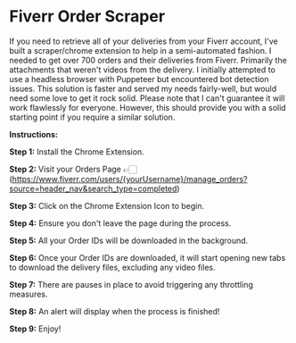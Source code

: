 # Fiverr Order Scraper

If you need to retrieve all of your deliveries from your Fiverr account, I've built a scraper/chrome extension to help in a semi-automated fashion. I needed to get over 700 orders and their deliveries from Fiverr. Primarily the attachments that weren't videos from the delivery. I initially attempted to use a headless browser with Puppeteer but encountered bot detection issues. This solution is faster and served my needs fairly-well, but would need some love to get it rock solid. Please note that I can't guarantee it will work flawlessly for everyone. However, this should provide you with a solid starting point if you require a similar solution.

**Instructions:**

**Step 1:** Install the Chrome Extension.

**Step 2:** Visit your Orders Page 👉🏻 (https://www.fiverr.com/users/{yourUsername}/manage_orders?source=header_nav&search_type=completed)

**Step 3:** Click on the Chrome Extension Icon to begin.

**Step 4:** Ensure you don't leave the page during the process.

**Step 5:** All your Order IDs will be downloaded in the background.

**Step 6:** Once your Order IDs are downloaded, it will start opening new tabs to download the delivery files, excluding any video files.

**Step 7:** There are pauses in place to avoid triggering any throttling measures.

**Step 8:** An alert will display when the process is finished!

**Step 9:** Enjoy!

